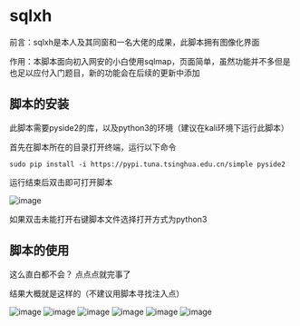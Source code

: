 # sqlxh
前言：sqlxh是本人及其同窗和一名大佬的成果，此脚本拥有图像化界面

作用：本脚本面向初入网安的小白使用sqlmap，页面简单，虽然功能并不多但是也足以应付入门题目，新的功能会在后续的更新中添加
## 脚本的安装
此脚本需要pyside2的库，以及python3的环境（建议在kali环境下运行此脚本）

首先在脚本所在的目录打开终端，运行以下命令
```
sudo pip install -i https://pypi.tuna.tsinghua.edu.cn/simple pyside2
```

运行结束后双击即可打开脚本

![image](https://user-images.githubusercontent.com/107929097/195262006-14a9386f-4731-45a2-9b9e-d46af266dc6a.png)

如果双击未能打开右键脚本文件选择打开方式为python3

## 脚本的使用

这么直白都不会？
点点点就完事了

结果大概就是这样的（不建议用脚本寻找注入点）

![image](https://user-images.githubusercontent.com/107929097/195263163-48759f06-0d6c-47e9-9d4d-4302558670f1.png)
![image](https://user-images.githubusercontent.com/107929097/195263338-d6cdefc4-fcea-49b0-9e4a-7bb79f97951f.png)
![image](https://user-images.githubusercontent.com/107929097/195263432-d9926e01-27b7-4077-a681-41cfa7eaea72.png)
![image](https://user-images.githubusercontent.com/107929097/195263514-8d2bb8dc-c42c-4d18-9d33-6f0b1b002431.png)
![image](https://user-images.githubusercontent.com/107929097/195263601-ff4dc686-5f67-44d7-8264-96135b651c73.png)
![image](https://user-images.githubusercontent.com/107929097/195263650-0ada549c-7382-4f10-b749-a9153a531814.png)
